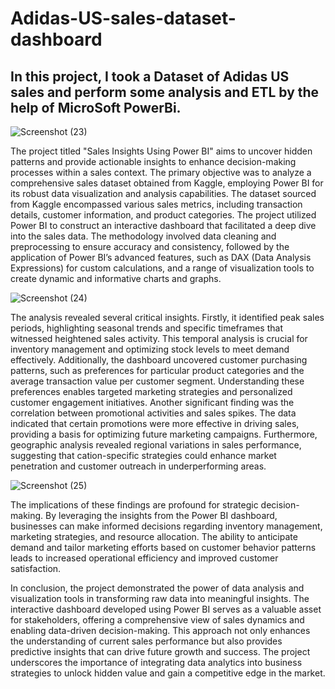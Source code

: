 # Adidas-US-sales-dataset-dashboard
## In this project, I took a Dataset of Adidas US sales and perform some analysis and ETL by the help of MicroSoft PowerBi.


![Screenshot (23)](https://github.com/Ash0999/Adidas-US-sales-dataset-dashboard/assets/91678129/b8292479-4412-40f4-8636-af83f410b7fc)



The project titled "Sales Insights Using Power BI" aims to uncover hidden patterns and provide actionable insights to enhance decision-making processes within a sales context. The primary objective was to analyze a comprehensive sales dataset obtained from Kaggle, employing Power BI for its robust data visualization and analysis capabilities.
The dataset sourced from Kaggle encompassed various sales metrics, including transaction details, customer information, and product categories. The project utilized Power BI to construct an interactive dashboard that facilitated a deep dive into the sales data. The methodology involved data cleaning and preprocessing to ensure accuracy and consistency, followed by the application of Power BI’s advanced features, such as DAX (Data Analysis Expressions) for custom calculations, and a range of visualization tools to create dynamic and informative charts and graphs.


![Screenshot (24)](https://github.com/Ash0999/Adidas-US-sales-dataset-dashboard/assets/91678129/f67999e3-2ab8-48c0-9b15-b73139f202f6)


The analysis revealed several critical insights. Firstly, it identified peak sales periods, highlighting seasonal trends and specific timeframes that witnessed heightened sales activity. This temporal analysis is crucial for inventory management and optimizing stock levels to meet demand effectively. Additionally, the dashboard uncovered customer purchasing patterns, such as preferences for particular product categories and the average transaction value per customer segment. Understanding these preferences enables targeted marketing strategies and personalized customer engagement initiatives.
Another significant finding was the correlation between promotional activities and sales spikes. The data indicated that certain promotions were more effective in driving sales, providing a basis for optimizing future marketing campaigns. Furthermore, geographic analysis revealed regional variations in sales performance, suggesting that
cation-specific strategies could enhance market penetration and customer outreach in underperforming areas.


![Screenshot (25)](https://github.com/Ash0999/Adidas-US-sales-dataset-dashboard/assets/91678129/fea36554-b07e-4015-9f65-b58a6a65328c)


The implications of these findings are profound for strategic decision-making. By leveraging the insights from the Power BI dashboard, businesses can make informed decisions regarding inventory management, marketing strategies, and resource allocation. The ability to anticipate demand and tailor marketing efforts based on customer behavior patterns leads to increased operational efficiency and improved customer satisfaction.

In conclusion, the project demonstrated the power of data analysis and visualization tools in transforming raw data into meaningful insights. The interactive dashboard developed using Power BI serves as a valuable asset for stakeholders, offering a comprehensive view of sales dynamics and enabling data-driven decision-making. This approach not only enhances the understanding of current sales performance but also provides predictive insights that can drive future growth and success. The project underscores the importance of integrating data analytics into business strategies to unlock hidden value and gain a competitive edge in the market.
